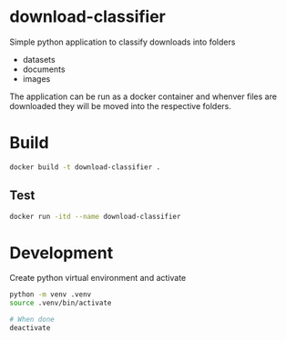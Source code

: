 # download-classifier

Simple python application to classify downloads into folders

- datasets
- documents
- images

The application can be run as a docker container and whenver files are downloaded they will be moved into the respective folders.


# Build

```bash
docker build -t download-classifier .
```

## Test

```bash
docker run -itd --name download-classifier
```

# Development

Create python virtual environment and activate

```bash
python -m venv .venv
source .venv/bin/activate

# When done
deactivate
```
